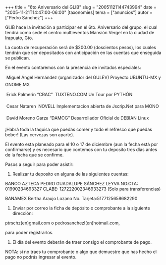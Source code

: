 +++
title = "6to Aniversario del GLIB"
slug = "20051121144743994"
date = "2005-11-21T14:47:00-06:00"
[taxonomies]
tema = ["anuncios"]
autor = ["Pedro Sánchez"]
+++

GLIB hace la invitación a participar en el 6to. Aniversario del grupo,
el cual tendrá como sede el centro multieventos Mansión Vergel en la
ciudad de Irapuato, Gto.

La cuota de recuperación será de $200.00 (doscientos pesos), los cuales
tendrán que ser depositados con anticipación en las cuentas que
enseguida se publican.

<!-- more -->
En el evento contaremos con la presencia de invitados especiales:

 Miguel Ángel Hernández (organizador del GULEV) Proyecto UBUNTU-MX y
GNOME.MX

 Erick Palmerin “CRAC”  TUXTENO.COM Un Tour por PYTHÓN

 Cesar Nataren  NOVELL Implementacion abierta de Jscrip.Net para MONO

 David Moreno Garza “DAMOG” Desarrollador Oficial de DEBIAN Linux

¡Habrá toda la taquisa que puedas comer y todo el refresco que puedas
beber! (Las cervezas son aparte).

El evento esta planeado para el 10 o 17 de diciembre (aun la fecha está
por confirmarse) y es necesario que contemos con tu deposito tres días
antes de la fecha que se confirme.

Pasos a seguir para poder asistir:

1.  Realizar tu deposito en alguna de las siguientes cuentas:

BANCO AZTECA PEDRO GUADALUPE SÁNCHEZ LEYVA NO.CTA: 01990234693327 CLABE:
127222002346933273 (Solo para transferencias)

BANAMEX Bertha Araujo Lozano No. Tarjeta:5177125658682290

1.  Enviar por correo la ficha de depósito o comprobante a la siguiente
    dirección:

ptrschz(en)gmail.com o pedrosanchezl(en)hotmail.com,

para poder registrarlos.

1.  El día del evento deberán de traer consigo el comprobante de pago.

NOTA: si no traes tu comprobante o algo que demuestre que has hecho el
pago no podrás ingresar al evento.

